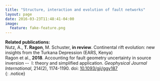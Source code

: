 ```yaml
---
title: "Structure, interaction and evolution of fault networks"
layout: page
date: 2016-03-23T11:48:41-04:00
image:
  feature: fake-feature.png
---
```


> 

**Related publications:** \
Nutz, A., **T. Ragon**, M. Schuster, **in review**. Continental rift evolution: new insights from the Turkana Depression (EARS, Kenya)\
Ragon et al., **2018**. Accounting for fault geometry uncertainty in source inversion --  I: theory and simplified application. *Geophysical Journal International*, 214(2), 1174-1190. doi: [10.1093/gji/ggy187](http://dx.doi.org/10.1093/gji/ggy187)  
{: .notice} 